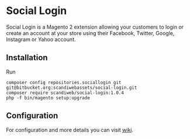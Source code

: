 # Social Login

Social Login is a Magento 2 extension allowing your customers to login or create an account at your store using their Facebook, Twitter, Google, Instagram or Yahoo account.

## Installation

Run
```
composer config repositories.sociallogin git git@bitbucket.org:scandiwebassets/social-login.git
composer require scandiweb/social-login:1.0.4
php -f bin/magento setup:upgrade
```

## Configuration

For configuration and more details you can visit [wiki](https://scandiweb.atlassian.net/wiki/display/MAG2/Scandi+Social+Login).
